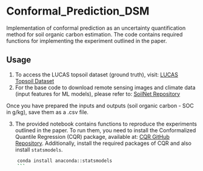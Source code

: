 # Conformal_Prediction_DSM

Implementation of conformal prediction as an uncertainty quantification method for soil organic carbon estimation. The code contains required functions for implementing the experiment outlined in the paper.

## Usage

1. To access the LUCAS topsoil dataset (ground truth), visit: [LUCAS Topsoil Dataset](https://esdac.jrc.ec.europa.eu/content/topsoil-physical-properties-europe-based-lucas-topsoil-data)
2. For the base code to download remote sensing images and climate data (input features for ML models), please refer to: [SoilNet Repository](https://github.com/moienr/SoilNet)

Once you have prepared the inputs and outputs (soil organic carbon - SOC in g/kg), save them as a .csv file.

3. The provided notebook contains functions to reproduce the experiments outlined in the paper. To run them, you need to install the Conformalized Quantile Regression (CQR) package, available at: [CQR GitHub Repository](https://github.com/yromano/cqr). Additionally, install the required packages of CQR and also install `statsmodels`.

```bash
    conda install anaconda::statsmodels
    ```
